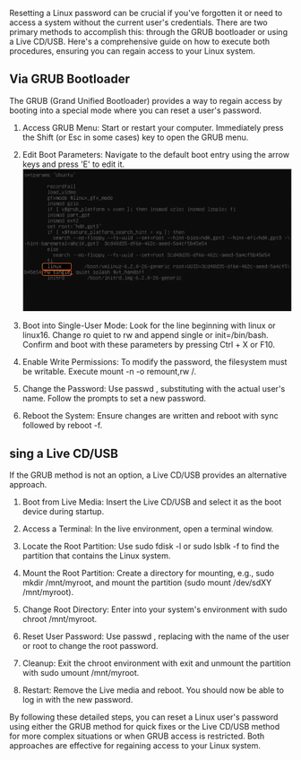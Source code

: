 Resetting a Linux password can be crucial if you've forgotten it or need to access a system without the current user's credentials. There are two primary methods to accomplish this: through the GRUB bootloader or using a Live CD/USB. Here's a comprehensive guide on how to execute both procedures, ensuring you can regain access to your Linux system.
## Via GRUB Bootloader

The GRUB (Grand Unified Bootloader) provides a way to regain access by booting into a special mode where you can reset a user's password.

 1. Access GRUB Menu: Start or restart your computer. Immediately press the Shift (or Esc in some cases) key to open the GRUB menu.

 2. Edit Boot Parameters: Navigate to the default boot entry using the arrow keys and press 'E' to edit it.
    ![](/images/content/password-recovery.png)
 3. Boot into Single-User Mode: Look for the line beginning with linux or linux16. Change ro quiet to rw and append single or init=/bin/bash. Confirm and boot with these parameters by pressing Ctrl + X or F10.

 4. Enable Write Permissions: To modify the password, the filesystem must be writable. Execute mount -n -o remount,rw /.

 5. Change the Password: Use passwd <username>, substituting <username> with the actual user's name. Follow the prompts to set a new password.

 6. Reboot the System: Ensure changes are written and reboot with sync followed by reboot -f.

## sing a Live CD/USB

If the GRUB method is not an option, a Live CD/USB provides an alternative approach.

 1. Boot from Live Media: Insert the Live CD/USB and select it as the boot device during startup.

 2. Access a Terminal: In the live environment, open a terminal window.

 3. Locate the Root Partition: Use sudo fdisk -l or sudo lsblk -f to find the partition that contains the Linux system.

 4. Mount the Root Partition: Create a directory for mounting, e.g., sudo mkdir /mnt/myroot, and mount the partition (sudo mount /dev/sdXY /mnt/myroot).

 5. Change Root Directory: Enter into your system's environment with sudo chroot /mnt/myroot.

 6. Reset User Password: Use passwd <username>, replacing <username> with the name of the user or root to change the root password.

 7. Cleanup: Exit the chroot environment with exit and unmount the partition with sudo umount /mnt/myroot.

 8. Restart: Remove the Live media and reboot. You should now be able to log in with the new password.

By following these detailed steps, you can reset a Linux user's password using either the GRUB method for quick fixes or the Live CD/USB method for more complex situations or when GRUB access is restricted. Both approaches are effective for regaining access to your Linux system.